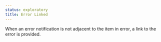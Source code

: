 ```yaml
---
status: exploratory
title: Error Linked
---
```


When an error notification is not adjacent to the item in error, a link to the error is provided.